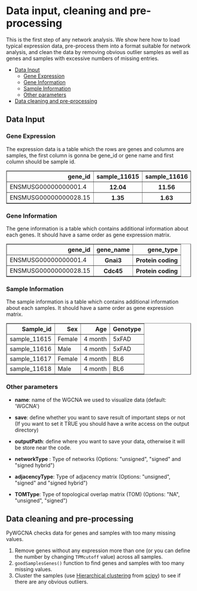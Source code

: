 # Data input, cleaning and pre-processing

This is the first step of any network analysis. 
We show here how to load typical expression data, 
pre-process them into a format suitable for 
network analysis, and clean the data by removing 
obvious outlier samples as well as genes and 
samples with excessive numbers of missing entries.

* [Data Input](Data%20format.md#data-input)
    - [Gene Expression](Data%20format.md#gene-expression)
    - [Gene Information](Data%20format.md#gene-information)
    - [Sample Information](Data%20format.md#sample-information)
    - [Other parameters](Data%20format.md#other-parameters)
* [Data cleaning and pre-processing](Data%20format.md#data-input-cleaning-and-pre-processing)

## Data Input

### Gene Expression
The expression data is a table which the rows are 
genes and columns are samples, the first column is 
gonna be gene_id or gene name and
first column should be sample id.

<div>
<table border="1" class="dataframe">
  <thead>
    <tr style="text-align: right;">
      <th>gene_id</th>
      <th>sample_11615</th>
      <th>sample_11616</th>
      <th>sample_11617</th>
      <th>sample_11618</th>
    </tr>
  </thead>
  <tbody>
    <tr>
      <td>ENSMUSG00000000001.4</td>
      <th>12.04</th>
      <th>11.56</th>
      <th>16.06</th>
      <th>13.18</th>
    </tr>
    <tr>
      <td>ENSMUSG00000000028.15</td>
      <th>1.35</th>
      <th>1.63</th>
      <th>1.28</th>
      <th>1</th>
    </tr>
  </tbody>
</table>
</div>

### Gene Information
The gene information is a table which contains 
additional information about each genes. It should 
have a same order as gene expression matrix. 


<div>
<table border="1" class="dataframe">
  <thead>
    <tr style="text-align: right;">
      <th>gene_id</th>
      <th>gene_name</th>
      <th>gene_type</th>
    </tr>
  </thead>
  <tbody>
    <tr>
      <td>ENSMUSG00000000001.4</td>
      <th>Gnai3</th>
      <th>Protein coding</th>
    </tr>
    <tr>
      <td>ENSMUSG00000000028.15</td>
      <th>Cdc45</th>
      <th>Protein coding</th>
    </tr>
  </tbody>
</table>
</div>

### Sample Information
The sample information is a table which contains 
additional information about each samples. It should 
have a same order as gene expression matrix.

<div>
<table border="1" class="dataframe">
  <thead>
    <tr style="text-align: right;">
      <th>Sample_id</th>
      <th>Sex</th>
      <th>Age</th>
      <th>Genotype</th>
    </tr>
  </thead>
  <tbody>
    <tr>
      <td>sample_11615</td>
      <td>Female</td>
      <td>4 month</td>
      <td>5xFAD</td>
    </tr>
    <tr>
      <td>sample_11616</td>
      <td>Male</td>
      <td>4 month</td>
      <td>5xFAD</td>
    </tr>
    <tr>
      <td>sample_11617</td>
      <td>Female</td>
      <td>4 month</td>
      <td>BL6</td>
    </tr>
    <tr>
      <td>sample_11618</td>
      <td>Male</td>
      <td>4 month</td>
      <td>BL6</td>
    </tr>
  </tbody>
</table>
</div>

### Other parameters
* **name**: name of the WGCNA we used to visualize
data (default: 'WGCNA')
* **save**: define whether you want to save result 
of important steps or not (If you want to set it 
TRUE you should have a write access on the output 
directory)
* **outputPath**: define where you want to save 
your data, otherwise it will be store near the 
code. 
* **networkType** : Type of networks (Options: 
"unsigned", "signed" and "signed hybrid")

* **adjacencyType**: Type of adjacency matrix 
(Options: "unsigned", "signed" and "signed hybrid")

* **TOMType**: Type of topological overlap matrix
(TOM) (Options: "NA", "unsigned", "signed")



## Data cleaning and pre-processing

PyWGCNA checks data for genes and samples 
with too many missing values.
1. Remove genes without any expression more 
than one (or you can define the number by 
changing `TPMcutoff` value) across all samples.
2. `goodSamplesGenes()` function to find 
genes and samples with too many missing values.
3. Cluster the samples (use [Hierarchical clustering](https://docs.scipy.org/doc/scipy/reference/cluster.hierarchy.html#module-scipy.cluster.hierarchy)
from [scipy](https://scipy.org/)) to see if 
there are any obvious outliers.
